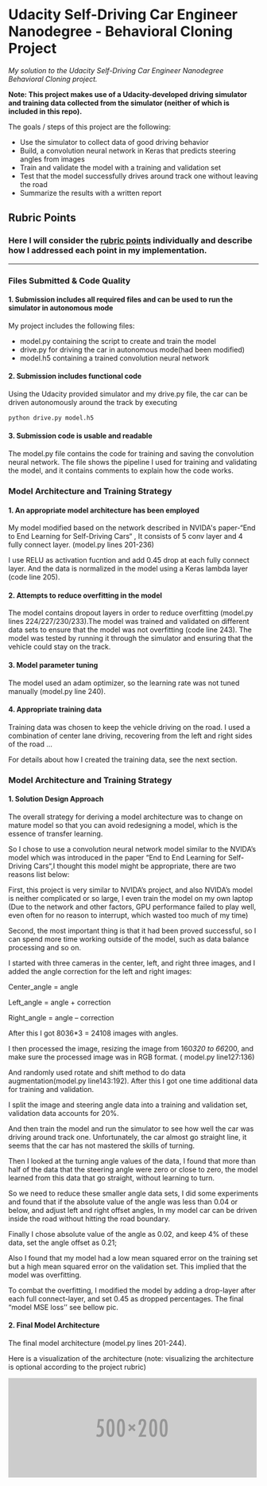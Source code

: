 # **Udacity Self-Driving Car Engineer Nanodegree - Behavioral Cloning Project** 
*My solution to the Udacity Self-Driving Car Engineer Nanodegree Behavioral Cloning project.*

**Note: This project makes use of a Udacity-developed driving simulator and training data collected from the simulator (neither of which is included in this repo).**

The goals / steps of this project are the following:
* Use the simulator to collect data of good driving behavior
* Build, a convolution neural network in Keras that predicts steering angles from images
* Train and validate the model with a training and validation set
* Test that the model successfully drives around track one without leaving the road
* Summarize the results with a written report


[//]: # (Image References)

[image1]: ./examples/placeholder.png "Model Visualization"
[image2]: ./examples/placeholder.png "Grayscaling"
[image3]: ./examples/placeholder_small.png "Recovery Image"
[image4]: ./examples/placeholder_small.png "Recovery Image"
[image5]: ./examples/placeholder_small.png "Recovery Image"
[image6]: ./examples/placeholder_small.png "Normal Image"
[image7]: ./examples/placeholder_small.png "Flipped Image"

## Rubric Points
### Here I will consider the [rubric points](https://review.udacity.com/#!/rubrics/432/view) individually and describe how I addressed each point in my implementation.  

---
### Files Submitted & Code Quality

#### 1. Submission includes all required files and can be used to run the simulator in autonomous mode

My project includes the following files:
* model.py containing the script to create and train the model
* drive.py for driving the car in autonomous mode(had been modified)
* model.h5 containing a trained convolution neural network 

#### 2. Submission includes functional code
Using the Udacity provided simulator and my drive.py file, the car can be driven autonomously around the track by executing 
```sh
python drive.py model.h5
```

#### 3. Submission code is usable and readable

The model.py file contains the code for training and saving the convolution neural network. The file shows the pipeline I used for training and validating the model, and it contains comments to explain how the code works.

### Model Architecture and Training Strategy

#### 1. An appropriate model architecture has been employed

My model modified based on the network described in NVIDA's paper-“End to End Learning for Self-Driving Cars“ , It consists of 5 conv layer and 4 fully connect layer. (model.py lines 201-236)

I use RELU as activation fucntion and add 0.45 drop at each fully connect layer. And the data is normalized in the model using a Keras lambda layer (code line 205).

#### 2. Attempts to reduce overfitting in the model

The model contains dropout layers in order to reduce overfitting (model.py lines 224/227/230/233).The model was trained and validated on different data sets to ensure that the model was not overfitting (code line 243). The model was tested by running it through the simulator and ensuring that the vehicle could stay on the track. 

#### 3. Model parameter tuning

The model used an adam optimizer, so the learning rate was not tuned manually (model.py line 240).

#### 4. Appropriate training data

Training data was chosen to keep the vehicle driving on the road. I used a combination of center lane driving, recovering from the left and right sides of the road ... 

For details about how I created the training data, see the next section. 


### Model Architecture and Training Strategy

#### 1. Solution Design Approach

The overall strategy for deriving a model architecture was to change on mature model so that you can avoid redesigning a model, which is the essence of transfer learning.

So I chose  to use a convolution neural network model similar to the  NVIDA’s model which was introduced in the paper “End to End Learning for Self-Driving Cars“,I thought this model might be appropriate, there are two reasons list below:

First, this project is very similar to NVIDA’s project, and also NVIDA’s model is neither complicated or so large, I even train the model on my own laptop (Due to the network and other factors, GPU performance failed to play well, even often for no reason to interrupt, which wasted too much of my time)

Second, the most important thing is that it had been proved successful, so I can spend more time working outside of the model, such as data balance processing and so on.

I started with three cameras in the center, left, and right three images, and I added the angle correction for the left and right images:

Center_angle = angle

Left_angle = angle + correction

Right_angle = angle – correction

After this I got 8036*3 = 24108 images with angles.

I then processed the image, resizing the image from 160*320 to 66*200, and make sure the processed image was in RGB format. ( model.py line127:136)

And randomly used rotate and shift method to do data augmentation(model.py line143:192). After this I got one time additional data for training and validation.

I split the image and steering angle data into a training and validation set, validation data accounts for 20%.

And then train the model and run the simulator to see how well the car was driving around track one. Unfortunately, the car almost go straight line, it seems that the car has not mastered the skills of turning.

Then I looked at the turning angle values of the data, I found that more than half of the data that the steering angle were zero or close to zero, the model learned from this data that go straight, without learning to turn.

So we need to reduce these smaller angle data sets, I did some experiments and found that if the absolute value of the angle was less than 0.04 or below, and adjust left and right offset angles, In my model car can be driven inside the road without hitting the road boundary.

Finally I chose absolute value of the angle as 0.02, and keep 4% of these data, set the angle offset as 0.21;

Also I found that my model had a low mean squared error on the training set but a high mean squared error on the validation set. This implied that the model was overfitting.

To combat the overfitting, I modified the model by adding a drop-layer after each full connect-layer, and set 0.45 as dropped percentages. The final “model MSE loss’’ see bellow pic.

[image1]: ./history.png

#### 2. Final Model Architecture

The final model architecture (model.py lines 201-244).

Here is a visualization of the architecture (note: visualizing the architecture is optional according to the project rubric)


![alt text][image1]

